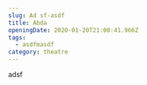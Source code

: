 ```yaml
---
slug: Ad sf-asdf
title: Abda
openingDate: 2020-01-20T21:00:41.966Z
tags:
  - asdfmasdf
category: theatre
---
```

adsf
